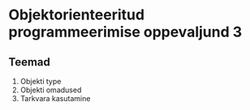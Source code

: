 # Objektorienteeritud programmeerimise oppevaljund 3
## Teemad
1) Objekti type
2) Objekti omadused
3) Tarkvara kasutamine